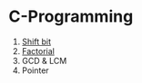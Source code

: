 # C-Programming
1. [Shift bit](https://github.com/EBaleLa/C-Programming/blob/master/codes/ShiftBit.cpp)
2. [Factorial](https://github.com/EBaleLa/C-Programming/blob/master/codes/GCD%20%26%20LCM)
3. GCD & LCM
4. Pointer
